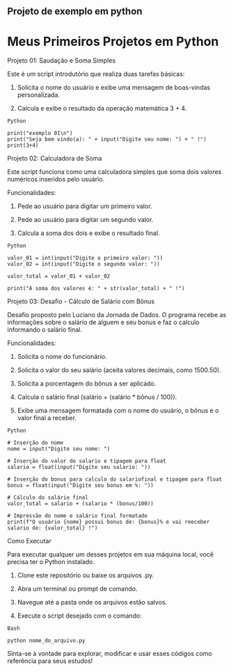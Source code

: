## Projeto de exemplo em python 

# Meus Primeiros Projetos em Python

Projeto 01: Saudação e Soma Simples

Este é um script introdutório que realiza duas tarefas básicas:
1. Solicita o nome do usuário e exibe uma mensagem de boas-vindas personalizada.

2. Calcula e exibe o resultado da operação matemática 3 + 4.

````
Python

print("exemplo 01\n")
print("Seja bem vindo(a): " + input("Digite seu nome: ") + " !")
print(3+4)
````

Projeto 02: Calculadora de Soma

Este script funciona como uma calculadora simples que soma dois valores numéricos inseridos pelo usuário.

Funcionalidades:

1. Pede ao usuário para digitar um primeiro valor.

2. Pede ao usuário para digitar um segundo valor.

3. Calcula a soma dos dois e exibe o resultado final.

````
Python

valor_01 = int(input("Digite o primeiro valor: "))
valor_02 = int(input("Digite o segundo valor: "))

valor_total = valor_01 + valor_02

print("A soma dos valores é: " + str(valor_total) + " !")
````

 Projeto 03: Desafio - Cálculo de Salário com Bônus

 Desafio proposto pelo Luciano da Jornada de Dados. O programa recebe as informações sobre o salário de alguem e seu bonus e faz o calculo informando o salário final.

 Funcionalidades:

 1. Solicita o nome do funcionário.

 2. Solicita o valor do seu salário (aceita valores decimais, como 1500.50).
 
 3. Solicita a porcentagem do bônus a ser aplicado.
 
 4. Calcula o salário final (salário + (salário * bônus / 100)).

 5. Exibe uma mensagem formatada com o nome do usuário, o bônus e o valor final a receber.


````
Python

# Inserção do nome
nome = input("Digite seu nome: ")

# Inserção do valor do salario e tipagem para float
salario = float(input("Digite seu salario: "))

# Inserção do bonus para calculo do salariofinal e tipagem para float
bonus = float(input("Digite seu bonus em %: "))

# Cálculo do salário final
valor_total = salario + (salario * (bonus/100)) 

# Impressão do nome e salário final formatado
print(f"O usuário {nome} possui bonus de: {bonus}% e vai reeceber salario de: {valor_total} !")
````
Como Executar

Para executar qualquer um desses projetos em sua máquina local, você precisa ter o Python instalado.

1. Clone este repositório ou baixe os arquivos .py.

2. Abra um terminal ou prompt de comando.

3. Navegue até a pasta onde os arquivos estão salvos.

4. Execute o script desejado com o comando:

````
Bash

python nome_do_arquivo.py
````

Sinta-se à vontade para explorar, modificar e usar esses códigos como referência para seus estudos!



